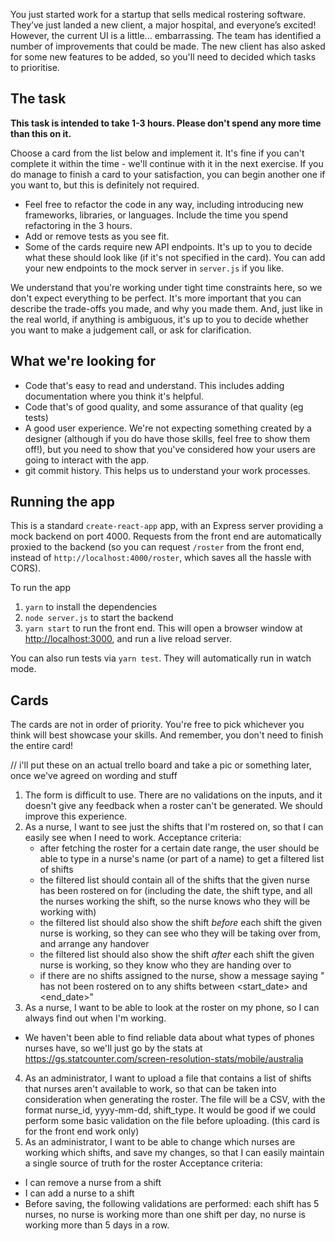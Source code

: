 You just started work for a startup that sells medical rostering software. They’ve just landed a new client, a major hospital, and everyone’s excited! However, the current UI is a little... embarrassing. The team has identified a number of improvements that could be made. The new client has also asked for some new features to be added, so you'll need to decided which tasks to prioritise.

## The task
**This task is intended to take 1-3 hours. Please don't spend any more time than this on it.**

Choose a card from the list below and implement it. It's fine if you can't complete it within the time - we'll continue with it in the next exercise. If you do manage to finish a card to your satisfaction, you can begin another one if you want to, but this is definitely not required.

- Feel free to refactor the code in any way, including introducing new frameworks, libraries, or languages. Include the time you spend refactoring in the 3 hours.
- Add or remove tests as you see fit.
- Some of the cards require new API endpoints. It's up to you to decide what these should look like (if it's not specified in the card). You can add your new endpoints to the mock server in `server.js` if you like.

We understand that you're working under tight time constraints here, so we don't expect everything to be perfect. It's more important that you can describe the trade-offs you made, and why you made them. And, just like in the real world, if anything is ambiguous, it's up to you to decide whether you want to make a judgement call, or ask for clarification.

## What we're looking for
- Code that's easy to read and understand. This includes adding documentation where you think it's helpful.
- Code that's of good quality, and some assurance of that quality (eg tests)
- A good user experience. We're not expecting something created by a designer (although if you do have those skills, feel free to show them off!), but you need to show that you've considered how your users are going to interact with the app.
- git commit history. This helps us to understand your work processes.

## Running the app
This is a standard `create-react-app` app, with an Express server providing a mock backend on port 4000. Requests from the front end are automatically proxied to the backend (so you can request `/roster` from the front end, instead of `http://localhost:4000/roster`, which saves all the hassle with CORS).

To run the app
1. `yarn` to install the dependencies
2. `node server.js` to start the backend
3. `yarn start` to run the front end. This will open a browser window at [http://localhost:3000](http://localhost:3000), and run a live reload server.

You can also run tests via `yarn test`. They will automatically run in watch mode.

## Cards
The cards are not in order of priority. You're free to pick whichever you think will best showcase your skills. And remember, you don't need to finish the entire card!

// i'll put these on an actual trello board and take a pic or something later, once we've agreed on wording and stuff
1. The form is difficult to use. There are no validations on the inputs, and it doesn't give any feedback when a roster can't be generated. We should improve this experience.
2. As a nurse, I want to see just the shifts that I'm rostered on, so that I can easily see when I need to work.
Acceptance criteria: 
    - after fetching the roster for a certain date range, the user should be able to type in a nurse's name (or part of a name) to get a filtered list of shifts
    - the filtered list should contain all of the shifts that the given nurse has been rostered on for (including the date, the shift type, and all the nurses working the shift, so the nurse knows who they will be working with)
    - the filtered list should also show the shift _before_ each shift the given nurse is working, so they can see who they will be taking over from, and arrange any handover
    - the filtered list should also show the shift _after_ each shift the given nurse is working, so they know who they are handing over to
    - if there are no shifts assigned to the nurse, show a message saying "<name> has not been rostered on to any shifts between <start_date> and <end_date>"
3. As a nurse, I want to be able to look at the roster on my phone, so I can always find out when I'm working. 
  - We haven't been able to find reliable data about what types of phones nurses have, so we'll just go by the stats at https://gs.statcounter.com/screen-resolution-stats/mobile/australia
4. As an administrator, I want to upload a file that contains a list of shifts that nurses aren't available to work, so that can be taken into consideration when generating the roster. The file will be a CSV, with the format nurse_id, yyyy-mm-dd, shift_type. It would be good if we could perform some basic validation on the file before uploading. (this card is for the front end work only)
5. As an administrator, I want to be able to change which nurses are working which shifts, and save my changes, so that I can easily maintain a single source of truth for the roster
Acceptance criteria:
  - I can remove a nurse from a shift
  - I can add a nurse to a shift
  - Before saving, the following validations are performed: each shift has 5 nurses, no nurse is working more than one shift per day, no nurse is working more than 5 days in a row.


